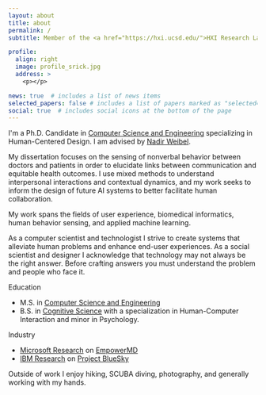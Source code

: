 ```yaml
---
layout: about
title: about
permalink: /
subtitle: Member of the <a href="https://hxi.ucsd.edu/">HXI Research Lab</a> and the <a href="https://designlab.ucsd.edu/">Design Lab</a> at UC San Diego.

profile:
  align: right
  image: profile_srick.jpg
  address: >
    <p></p>

news: true  # includes a list of news items
selected_papers: false # includes a list of papers marked as "selected={true}"
social: true  # includes social icons at the bottom of the page
---
```


I'm a Ph.D. Candidate in <a href="https://cse.ucsd.edu/">Computer Science and Engineering</a> specializing in Human-Centered Design. I am advised by <a href="http://weibel.ucsd.edu/">Nadir Weibel</a>.

My dissertation focuses on the sensing of nonverbal behavior between doctors and patients in order to elucidate links between communication and equitable health outcomes. I use mixed methods to understand interpersonal interactions and contextual dynamics, and my work seeks to inform the design of future AI systems to better facilitate human collaboration.

My work spans the fields of user experience, biomedical informatics, human behavior sensing, and applied machine learning.

As a computer scientist and technologist I strive to create systems that alleviate human problems and enhance end-user experiences. As a social scientist and designer I acknowledge that technology may not always be the right answer. Before crafting answers you must understand the problem and people who face it.

Education
- M.S. in <a href="https://cse.ucsd.edu/">Computer Science and Engineering</a>
- B.S. in <a href="https://cogsci.ucsd.edu/">Cognitive Science</a> with a specialization in Human-Computer Interaction and minor in Psychology.

Industry
- <a href="https://www.microsoft.com/en-us/research/research-area/medical-health-genomics/?facet%5Btax%5D%5Bmsr-research-area%5D%5B0%5D=13553&sort_by=most-recent">Microsoft Research</a> on <a href="https://www.microsoft.com/en-us/research/project/empowermd/">EmpowerMD</a>
- <a href="https://researcher.watson.ibm.com/researcher/view_group.php?id=137">IBM Research</a> on <a href="https://www.ibm.com/blogs/research/2017/04/monitoring-parkinsons-disease/?_ga=2.223422939.1103454808.1632779216-746466771.1632779216">Project BlueSky</a>

Outside of work I enjoy hiking, SCUBA diving, photography, and generally working with my hands.
